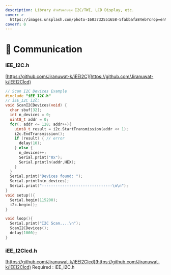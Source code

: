 ```yaml
---
description: Library สำหรับควบคุม I2C/TWI, LCD Display, etc.
cover: >-
  https://images.unsplash.com/photo-1603732551658-5fabbafa84eb?crop=entropy&cs=srgb&fm=jpg&ixid=M3wxOTcwMjR8MHwxfHNlYXJjaHwyfHxhcmR1aW5vJTIwY29tbXVuaWNhdGlvbnxlbnwwfHx8fDE3MTEzOTM3MDl8MA&ixlib=rb-4.0.3&q=85
coverY: 0
---
```


# 📡 Communication

### iEE\_I2C.h

[https://github.com/Jiranuwat-k/iEEI2C](https://github.com/Jiranuwat-k/iEEI2Clcd)

```cpp
// Scan I2C Devices Example
#include "iEE_I2C.h"
// iEE_I2C i2c;
void ScanI2CDevices(void) {
  char sbuf[32];
  int n_devices = 0;
  uint8_t addr = 0;
  for(; addr <= 128; addr++){
    uint8_t result = i2c.StartTransmission(addr << 1);
    i2c.EndTransmission();
    if (result) { // error
      delay(10);
    } else {
      n_devices++;
      Serial.print("0x");
      Serial.println(addr,HEX);
    }
  }
  Serial.print("Devices found: ");
  Serial.println(n_devices);
  Serial.print("-------------------------------\n\n");
}
void setup(){
  Serial.begin(115200);
  i2c.begin();
}

void loop(){
  Serial.print("I2C Scan....\n");
  ScanI2CDevices();
  delay(1000);
}
```

### iEE\_I2Clcd.h

[https://github.com/Jiranuwat-k/iEEI2Clcd](https://github.com/Jiranuwat-k/iEEI2Clcd)    Required : iEE\_I2C.h

